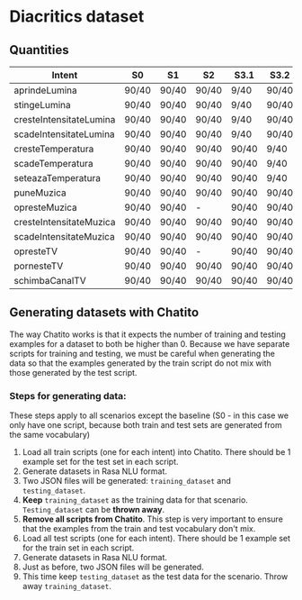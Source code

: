 # Diacritics dataset
## Quantities

| Intent                  | S0    | S1    | S2    | S3.1  | S3.2  | S3.3  |
|-------------------------|-------|-------|-------|-------|-------|-------|
| aprindeLumina           | 90/40 | 90/40 | 90/40 | 9/40  | 90/40 | 90/40 |
| stingeLumina            | 90/40 | 90/40 | 90/40 | 9/40  | 90/40 | 90/40 |
| cresteIntensitateLumina | 90/40 | 90/40 | 90/40 | 9/40  | 90/40 | 90/40 |
| scadeIntensitateLumina  | 90/40 | 90/40 | 90/40 | 9/40  | 90/40 | 90/40 |
| cresteTemperatura       | 90/40 | 90/40 | 90/40 | 90/40 | 9/40  | 90/40 |
| scadeTemperatura        | 90/40 | 90/40 | 90/40 | 90/40 | 9/40  | 90/40 |
| seteazaTemperatura      | 90/40 | 90/40 | 90/40 | 90/40 | 9/40  | 90/40 |
| puneMuzica              | 90/40 | 90/40 | 90/40 | 90/40 | 90/40 | 9/40  |
| opresteMuzica           | 90/40 | 90/40 | -     | 90/40 | 90/40 | 9/40  |
| cresteIntensitateMuzica | 90/40 | 90/40 | 90/40 | 90/40 | 90/40 | 9/40  |
| scadeIntensitateMuzica  | 90/40 | 90/40 | 90/40 | 90/40 | 90/40 | 9/40  |
| opresteTV               | 90/40 | 90/40 | -     | 90/40 | 90/40 | 9/40  |
| pornesteTV              | 90/40 | 90/40 | 90/40 | 90/40 | 90/40 | 9/40  |
| schimbaCanalTV          | 90/40 | 90/40 | 90/40 | 90/40 | 90/40 | 9/40  |

## Generating datasets with Chatito

The way Chatito works is that it expects the number of training and testing examples for a dataset to both be higher than 0. Because we have separate scripts for training and testing, we must be careful when generating the data so that the examples generated by the train script do not mix with those generated by the test script.

### Steps for generating data:
These steps apply to all scenarios except the baseline (S0 - in this case we only have one script, because both train and test sets are generated from the same vocabulary)

1. Load all train scripts (one for each intent) into Chatito. There should be 1 example set for the test set in each script.
2. Generate datasets in Rasa NLU format.
3. Two JSON files will be generated: `training_dataset` and `testing_dataset`.
4. **Keep** `training_dataset` as the training data for that scenario. `Testing_dataset` can be **thrown away**.
5. **Remove all scripts from Chatito**. This step is very important to ensure that the examples from the train and test vocabulary don't mix.
6. Load all test scripts (one for each intent). There should be 1 example set for the train set in each script.
7. Generate datasets in Rasa NLU format.
8. Just as before, two JSON files will be generated.
9. This time keep `testing_dataset` as the test data for the scenario. Throw away `training_dataset`.